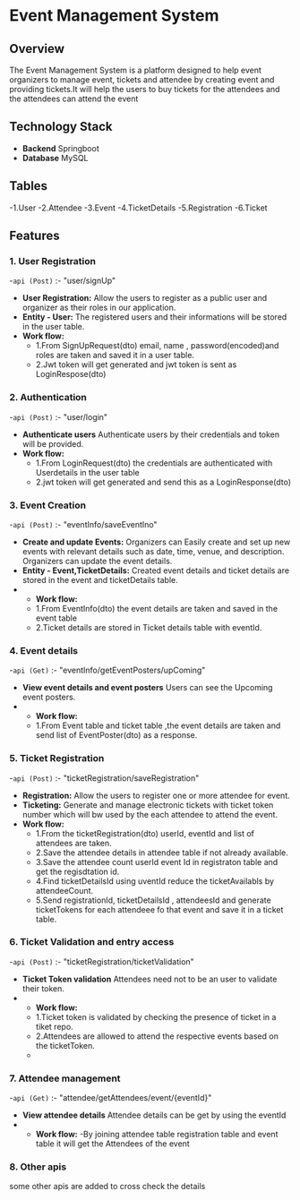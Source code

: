 # Event Management System

## Overview

The Event Management System is a platform designed to help event organizers to manage event, tickets and attendee by creating event and providing tickets.It will help the users to buy tickets for the attendees and the attendees can attend the event

## Technology Stack

- **Backend** Springboot
- **Database** MySQL

## Tables
 -1.User
 -2.Attendee
 -3.Event
 -4.TicketDetails
 -5.Registration
 -6.Ticket
 
## Features

### 1. User Registration
-`api (Post)` :- "user/signUp"
- **User Registration:** Allow  the users to register as a public user and organizer as their roles in our application.
- **Entity - User:** The registered users and their informations will be stored in the user table.
- **Work flow:**
  - 1.From SignUpRequest(dto) email, name , password(encoded)and roles are taken and saved it in a user table.
  - 2.Jwt token will get generated and jwt token is sent as LoginRespose(dto)
  
### 2. Authentication
-`api (Post)` :- "user/login"

- **Authenticate users** Authenticate users by their credentials and token will be provided.
- **Work flow:**
  - 1.From LoginRequest(dto) the credentials are authenticated with Userdetails in the user table
  - 2.jwt token will get generated and send this as a LoginResponse(dto)

### 3. Event Creation
-`api (Post)` :- "eventInfo/saveEventIno"

- **Create and update Events:** Organizers can Easily create and set up new events with relevant details such as date, time, venue, and description. Organizers can update the event details.
- **Entity - Event,TicketDetails:** Created event details and ticket details are stored in the event and ticketDetails table.
- - **Work flow:**
  - 1.From EventInfo(dto) the event details are taken and saved in the event table
  - 2.Ticket details are stored in Ticket details table with eventId.
    
### 4. Event details
-`api (Get)` :- "eventInfo/getEventPosters/upComing"

- **View event details and event posters** Users can see the Upcoming event posters.
- - **Work flow:**
  - 1.From Event table and ticket table ,the event details are taken and send list of EventPoster(dto) as a response.
    
### 5. Ticket Registration
-`api (Post)` :- "ticketRegistration/saveRegistration"

- **Registration:** Allow  the users to register one or more attendee for event.
- **Ticketing:** Generate and manage electronic tickets with ticket token number which will bw used by the each attendee to attend the event.
- **Work flow:**
  - 1.From the ticketRegistration(dto) userId, eventId and list of attendees are taken.
  - 2.Save the attendee details in attendee table if not already available.
  - 3.Save the attendee count userId event Id in registraton table and get the regisdtation id.
  - 4.Find ticketDetailsId using uventId reduce the ticketAvailabls by attendeeCount.
  - 5.Send registrationId, ticketDetailsId , attendeesId and generate ticketTokens for each attendeee fo that event and save it in a ticket table.

### 6. Ticket Validation and entry access
-`api (Post)` :- "ticketRegistration/ticketValidation"

- **Ticket Token validation** Attendees need not to be an user to validate their token.
- - **Work flow:**
  - 1.Ticket token is validated by checking the presence of ticket in a tiket repo.
  - 2.Attendees are allowed to attend the respective events based on the ticketToken.
  - 
### 7. Attendee management
-`api (Get)` :- "attendee/getAttendees/event/{eventId}"

- **View attendee details** Attendee details can be get by using the eventId
- - **Work flow:**
    -By joining attendee table registration table and event table it will get the Attendees of the event
    
### 8. Other apis
  some other apis are added to cross check the details
